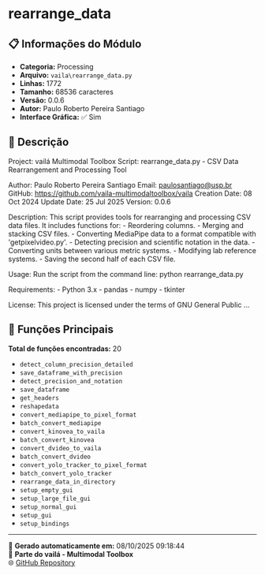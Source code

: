 # rearrange_data

## 📋 Informações do Módulo

- **Categoria:** Processing
- **Arquivo:** `vaila\rearrange_data.py`
- **Linhas:** 1772
- **Tamanho:** 68536 caracteres
- **Versão:** 0.0.6
- **Autor:** Paulo Roberto Pereira Santiago
- **Interface Gráfica:** ✅ Sim

## 📖 Descrição


Project: vailá Multimodal Toolbox
Script: rearrange_data.py - CSV Data Rearrangement and Processing Tool

Author: Paulo Roberto Pereira Santiago
Email: paulosantiago@usp.br
GitHub: https://github.com/vaila-multimodaltoolbox/vaila
Creation Date: 08 Oct 2024
Update Date: 25 Jul 2025
Version: 0.0.6

Description:
    This script provides tools for rearranging and processing CSV data files.
    It includes functions for:
    - Reordering columns.
    - Merging and stacking CSV files.
    - Converting MediaPipe data to a format compatible with 'getpixelvideo.py'.
    - Detecting precision and scientific notation in the data.
    - Converting units between various metric systems.
    - Modifying lab reference systems.
    - Saving the second half of each CSV file.

Usage:
    Run the script from the command line:
        python rearrange_data.py

Requirements:
    - Python 3.x
    - pandas
    - numpy
    - tkinter

License:
    This project is licensed under the terms of GNU General Public ...

## 🔧 Funções Principais

**Total de funções encontradas:** 20

- `detect_column_precision_detailed`
- `save_dataframe_with_precision`
- `detect_precision_and_notation`
- `save_dataframe`
- `get_headers`
- `reshapedata`
- `convert_mediapipe_to_pixel_format`
- `batch_convert_mediapipe`
- `convert_kinovea_to_vaila`
- `batch_convert_kinovea`
- `convert_dvideo_to_vaila`
- `batch_convert_dvideo`
- `convert_yolo_tracker_to_pixel_format`
- `batch_convert_yolo_tracker`
- `rearrange_data_in_directory`
- `setup_empty_gui`
- `setup_large_file_gui`
- `setup_normal_gui`
- `setup_gui`
- `setup_bindings`




---

📅 **Gerado automaticamente em:** 08/10/2025 09:18:44  
🔗 **Parte do vailá - Multimodal Toolbox**  
🌐 [GitHub Repository](https://github.com/vaila-multimodaltoolbox/vaila)
